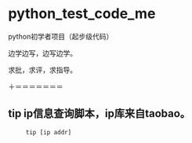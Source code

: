 python_test_code_me
===================

python初学者项目（起步级代码）

边学边写，边写边学。

求批，求评，求指导。


＋＝＝＝＝＝＝＝

##   tip  ip信息查询脚本，ip库来自taobao。
         tip [ip addr]

